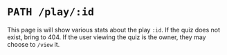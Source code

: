 # `PATH /play/:id`

This page is will show various stats about the play `:id`. If the quiz does not exist, bring to 404.
If the user viewing the quiz is the owner, they may choose to `/view` it.